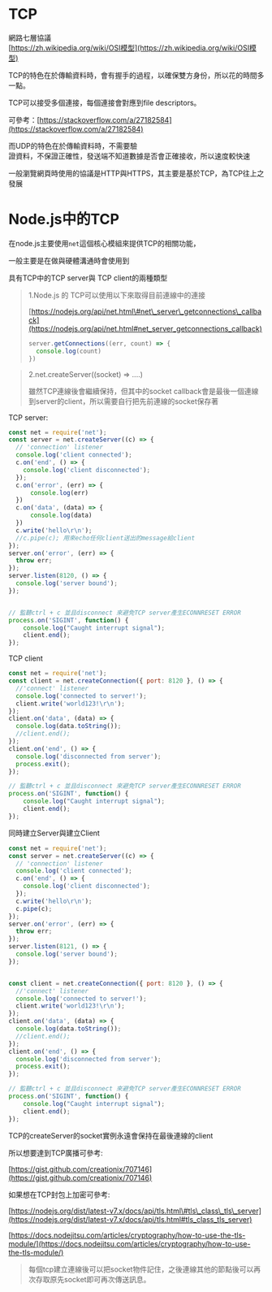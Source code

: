 # TCP

網路七層協議  
[https://zh.wikipedia.org/wiki/OSI模型](https://zh.wikipedia.org/wiki/OSI模型)

TCP的特色在於傳輸資料時，會有握手的過程，以確保雙方身份，所以花的時間多一點。

TCP可以接受多個連接，每個連接會對應到file descriptors。

可參考：[https://stackoverflow.com/a/27182584](https://stackoverflow.com/a/27182584)

而UDP的特色在於傳輸資料時，不需要驗  
證資料，不保證正確性，發送端不知道數據是否會正確接收，所以速度較快速

一般瀏覽網頁時使用的協議是HTTP與HTTPS，其主要是基於TCP，為TCP往上之發展

# Node.js中的TCP

在node.js主要使用`net`這個核心模組來提供TCP的相關功能，

一般主要是在做與硬體溝通時會使用到

具有TCP中的TCP server與 TCP client的兩種類型

> 1.Node.js 的 TCP可以使用以下來取得目前連線中的連接
>
> [https://nodejs.org/api/net.html\#net\_server\_getconnections\_callback](https://nodejs.org/api/net.html#net_server_getconnections_callback)
>
> ```js
> server.getConnections((err, count) => {
>   console.log(count)
> })
> ```

> 2.net.createServer\(\(socket\) =&gt; ....\)
>
> 雖然TCP連線後會繼續保持，但其中的socket callback會是最後一個連線到server的client，所以需要自行把先前連線的socket保存著



TCP server:

```js
const net = require('net');
const server = net.createServer((c) => {
  // 'connection' listener
  console.log('client connected');
  c.on('end', () => {
    console.log('client disconnected');
  });
  c.on('error', (err) => {
      console.log(err)
  })
  c.on('data', (data) => {
      console.log(data)
  })
  c.write('hello\r\n');
  //c.pipe(c); 用來echo任何client送出的message給client
});
server.on('error', (err) => {
  throw err;
});
server.listen(8120, () => {
  console.log('server bound');
});


// 監聽ctrl + c 並且disconnect 來避免TCP server產生ECONNRESET ERROR
process.on('SIGINT', function() {
    console.log("Caught interrupt signal");
    client.end();
});
```

TCP client

```js
const net = require('net');
const client = net.createConnection({ port: 8120 }, () => {
  //'connect' listener
  console.log('connected to server!');
  client.write('world123!\r\n');
});
client.on('data', (data) => {
  console.log(data.toString());
  //client.end();
});
client.on('end', () => {
  console.log('disconnected from server');
  process.exit();
});

// 監聽ctrl + c 並且disconnect 來避免TCP server產生ECONNRESET ERROR
process.on('SIGINT', function() {
    console.log("Caught interrupt signal");
    client.end();
});
```

同時建立Server與建立Client

```js
const net = require('net');
const server = net.createServer((c) => {
  // 'connection' listener
  console.log('client connected');
  c.on('end', () => {
    console.log('client disconnected');
  });
  c.write('hello\r\n');
  c.pipe(c);
});
server.on('error', (err) => {
  throw err;
});
server.listen(8121, () => {
  console.log('server bound');
});


const client = net.createConnection({ port: 8120 }, () => {
  //'connect' listener
  console.log('connected to server!');
  client.write('world123!\r\n');
});
client.on('data', (data) => {
  console.log(data.toString());
  //client.end();
});
client.on('end', () => {
  console.log('disconnected from server');
  process.exit();
});

// 監聽ctrl + c 並且disconnect 來避免TCP server產生ECONNRESET ERROR
process.on('SIGINT', function() {
    console.log("Caught interrupt signal");
    client.end();
});
```

TCP的createServer的socket實例永遠會保持在最後連線的client

所以想要達到TCP廣播可參考:

[https://gist.github.com/creationix/707146](https://gist.github.com/creationix/707146)

如果想在TCP封包上加密可參考:

[https://nodejs.org/dist/latest-v7.x/docs/api/tls.html\#tls\_class\_tls\_server](https://nodejs.org/dist/latest-v7.x/docs/api/tls.html#tls_class_tls_server)

[https://docs.nodejitsu.com/articles/cryptography/how-to-use-the-tls-module/](https://docs.nodejitsu.com/articles/cryptography/how-to-use-the-tls-module/)

> 每個tcp建立連線後可以把socket物件記住，之後連線其他的節點後可以再次存取原先socket即可再次傳送訊息。



